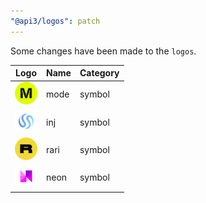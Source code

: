 ```yaml
---
"@api3/logos": patch
---
```


Some changes have been made to the `logos`.

|Logo|Name|Category|
|---|---|---|
|<img src="./raw/symbols/mode.svg" width="36" alt="">|mode|symbol|
|<img src="./raw/symbols/inj.svg" width="36" alt="">|inj|symbol|
|<img src="./raw/symbols/rari.svg" width="36" alt="">|rari|symbol|
|<img src="./raw/symbols/neon.svg" width="36" alt="">|neon|symbol|
